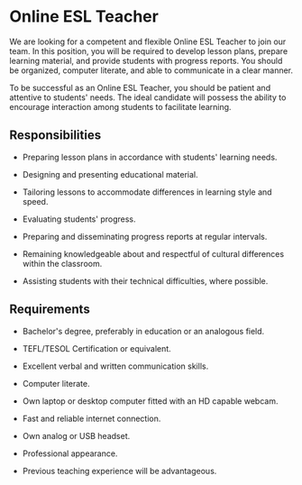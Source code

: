 # Online ESL Teacher

We are looking for a competent and flexible Online ESL Teacher to join our team. In this position, you will be required to develop lesson plans, prepare learning material, and provide students with progress reports. You should be organized, computer literate, and able to communicate in a clear manner.

To be successful as an Online ESL Teacher, you should be patient and attentive to students' needs. The ideal candidate will possess the ability to encourage interaction among students to facilitate learning.

## Responsibilities

* Preparing lesson plans in accordance with students' learning needs.

* Designing and presenting educational material.

* Tailoring lessons to accommodate differences in learning style and speed.

* Evaluating students' progress.

* Preparing and disseminating progress reports at regular intervals.

* Remaining knowledgeable about and respectful of cultural differences within the classroom.

* Assisting students with their technical difficulties, where possible.

## Requirements

* Bachelor's degree, preferably in education or an analogous field.

* TEFL/TESOL Certification or equivalent.

* Excellent verbal and written communication skills.

* Computer literate.

* Own laptop or desktop computer fitted with an HD capable webcam.

* Fast and reliable internet connection.

* Own analog or USB headset.

* Professional appearance.

* Previous teaching experience will be advantageous.

